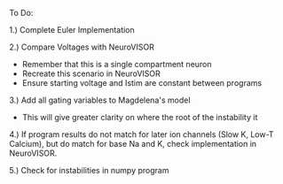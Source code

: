 To Do:

1.) Complete Euler Implementation

2.) Compare Voltages with NeuroVISOR
 - Remember that this is a single compartment neuron
  - Recreate this scenario in NeuroVISOR
  - Ensure starting voltage and Istim are constant between programs

3.) Add all gating variables to Magdelena's model
 - This will give greater clarity on where the root of the instability it

4.) If program results do not match for later ion channels (Slow K, Low-T Calcium), but do match for base Na and K, check implementation in NeuroVISOR. 

5.) Check for instabilities in numpy program
